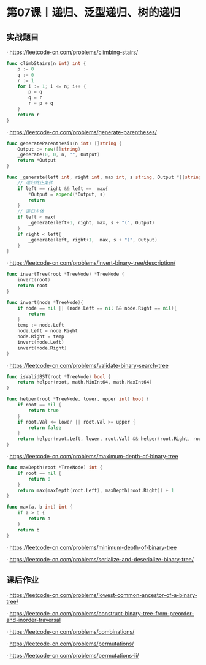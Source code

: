 # 第07课丨递归、泛型递归、树的递归

## 实战题目

· https://leetcode-cn.com/problems/climbing-stairs/

```go
func climbStairs(n int) int {
    p := 0
	q := 0
	r := 1
	for i := 1; i <= n; i++ {
		p = q
		q = r
		r = p + q
	}
	return r
}
```

· https://leetcode-cn.com/problems/generate-parentheses/

```go
func generateParenthesis(n int) []string {
	Output := new([]string)
	_generate(0, 0, n, "", Output)
	return *Output
}

func _generate(left int, right int, max int, s string, Output *[]string){
	// 递归终止条件
	if left == right && left ==  max{
		*Output = append(*Output, s)
		return
	}
	// 递归主体
	if left < max{
		_generate(left+1, right, max, s + "(", Output)
	}
	if right < left{
		_generate(left, right+1,  max, s + ")", Output)
	}
}
```

· https://leetcode-cn.com/problems/invert-binary-tree/description/
```go
func invertTree(root *TreeNode) *TreeNode {
	invert(root)
	return root
}

func invert(node *TreeNode){
	if node == nil || (node.Left == nil && node.Right == nil){
		return
	}
	temp := node.Left
	node.Left = node.Right
	node.Right = temp
	invert(node.Left)
	invert(node.Right)
}
```

· https://leetcode-cn.com/problems/validate-binary-search-tree

```go
func isValidBST(root *TreeNode) bool {
	return helper(root, math.MinInt64, math.MaxInt64)
}

func helper(root *TreeNode, lower, upper int) bool {
	if root == nil {
		return true
	}
	if root.Val <= lower || root.Val >= upper {
		return false
	}
	return helper(root.Left, lower, root.Val) && helper(root.Right, root.Val, upper)
}
```

· https://leetcode-cn.com/problems/maximum-depth-of-binary-tree

```go
func maxDepth(root *TreeNode) int {
	if root == nil {
		return 0
	}
	return max(maxDepth(root.Left), maxDepth(root.Right)) + 1
}

func max(a, b int) int {
	if a > b {
		return a
	}
	return b
}
```
· https://leetcode-cn.com/problems/minimum-depth-of-binary-tree

· https://leetcode-cn.com/problems/serialize-and-deserialize-binary-tree/



## 课后作业

· https://leetcode-cn.com/problems/lowest-common-ancestor-of-a-binary-tree/

· https://leetcode-cn.com/problems/construct-binary-tree-from-preorder-and-inorder-traversal

· https://leetcode-cn.com/problems/combinations/

· https://leetcode-cn.com/problems/permutations/

· https://leetcode-cn.com/problems/permutations-ii/